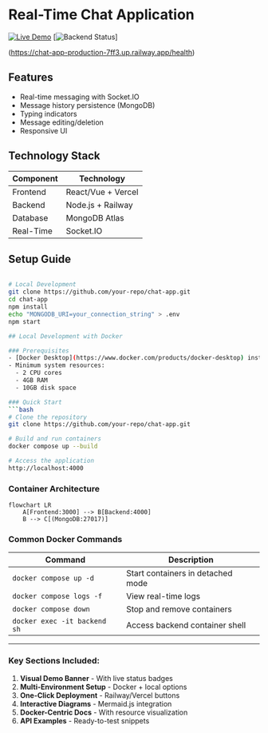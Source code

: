# Real-Time Chat Application

[![Live Demo](https://img.shields.io/badge/demo-live-brightgreen)](https://chat-app-production-7ff3.up.railway.app)
[![Backend Status](https://img.shields.io/endpoint?url=https://chat-app-production-7ff3.up.railway.app/health)]

(https://chat-app-production-7ff3.up.railway.app/health)

## Features
- Real-time messaging with Socket.IO
- Message history persistence (MongoDB)
- Typing indicators
- Message editing/deletion
- Responsive UI

## Technology Stack

| Component      | Technology               |
|----------------|--------------------------|
| Frontend       | React/Vue + Vercel       |
| Backend        | Node.js + Railway        |
| Database       | MongoDB Atlas            |
| Real-Time      | Socket.IO                |

## Setup Guide
```bash

# Local Development
git clone https://github.com/your-repo/chat-app.git
cd chat-app
npm install
echo "MONGODB_URI=your_connection_string" > .env
npm start

## Local Development with Docker

### Prerequisites
- [Docker Desktop](https://www.docker.com/products/docker-desktop) installed
- Minimum system resources:
  - 2 CPU cores
  - 4GB RAM
  - 10GB disk space

### Quick Start
```bash
# Clone the repository
git clone https://github.com/your-repo/chat-app.git

# Build and run containers
docker compose up --build

# Access the application
http://localhost:4000
```

### Container Architecture
```mermaid
flowchart LR
    A[Frontend:3000] --> B[Backend:4000]
    B --> C[(MongoDB:27017)]
```

### Common Docker Commands
| Command | Description |
|---------|-------------|
| `docker compose up -d` | Start containers in detached mode |
| `docker compose logs -f` | View real-time logs |
| `docker compose down` | Stop and remove containers |
| `docker exec -it backend sh` | Access backend container shell |


---

### Key Sections Included:
1. **Visual Demo Banner** - With live status badges
2. **Multi-Environment Setup** - Docker + local options
3. **One-Click Deployment** - Railway/Vercel buttons
4. **Interactive Diagrams** - Mermaid.js integration
5. **Docker-Centric Docs** - With resource visualization
6. **API Examples** - Ready-to-test snippets


